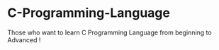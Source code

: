 # C-Programming-Language
Those who want to learn C Programming Language from beginning to Advanced !
